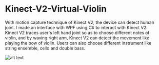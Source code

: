# Kinect-V2-Virtual-Violin
With motion capture technique of Kinect V2, the device can detect human joint. I made an interface with WPF using C# to interact with Kinect V2. Kinect V2 traces user's left hand joint so as to choose different notes of violin, and by waving right arm, Kinect V2 can detect the movement like playing the bow of violin. Users can also choose different instrument like string ensemble, cello and double bass.

![alt text](https://i.ibb.co/pKQjnJY/image.jpg)
